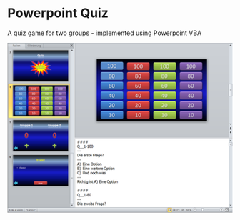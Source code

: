# Powerpoint Quiz
A quiz game for two groups - implemented using Powerpoint VBA


![Screenshot](screeshot_ppt_quiz_slides.png)